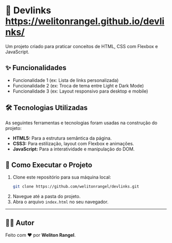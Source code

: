 # 🚀 Devlinks https://welitonrangel.github.io/devlinks/

Um projeto criado para praticar conceitos de HTML, CSS com Flexbox e JavaScript.

## ✨ Funcionalidades

- Funcionalidade 1 (ex: Lista de links personalizada)
- Funcionalidade 2 (ex: Troca de tema entre Light e Dark Mode)
- Funcionalidade 3 (ex: Layout responsivo para desktop e mobile)

## 🛠️ Tecnologias Utilizadas

As seguintes ferramentas e tecnologias foram usadas na construção do projeto:

- **HTML5:** Para a estrutura semântica da página.
- **CSS3:** Para estilização, layout com Flexbox e animações.
- **JavaScript:** Para a interatividade e manipulação do DOM.

## 📂 Como Executar o Projeto

1. Clone este repositório para sua máquina local:
   ```bash
   git clone https://github.com/welitonrangel/devlinks.git
   ```
2. Navegue até a pasta do projeto.
3. Abra o arquivo `index.html` no seu navegador.

---

## 👨‍💻 Autor

Feito com ❤️ por **Weliton Rangel**.
